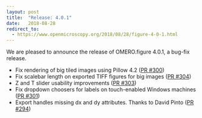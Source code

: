 ```yaml
---
layout: post
title:  "Release: 4.0.1"
date:   2018-08-28
redirect_to:
  - https://www.openmicroscopy.org/2018/08/28/figure-4-0-1.html
---
```


We are pleased to announce the release of OMERO.figure 4.0.1, a bug-fix release.

- Fix rendering of big tiled images using Pillow 4.2 ([PR #300](https://github.com/ome/omero-figure/pull/300))
- Fix scalebar length on exported TIFF figures for big images ([PR #304](https://github.com/ome/omero-figure/pull/304))
- Z and T slider usability improvements ([PR #303](https://github.com/ome/omero-figure/pull/303))
- Fix dropdown choosers for labels on touch-enabled Windows machines ([PR #301](https://github.com/ome/omero-figure/pull/301))
- Export handles missing dx and dy attributes. Thanks to David Pinto ([PR #294](https://github.com/ome/omero-figure/pull/294))
